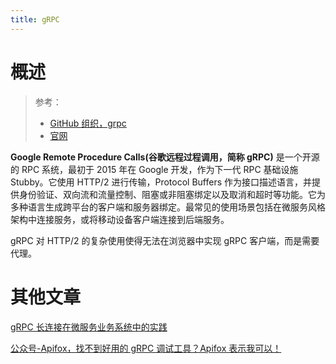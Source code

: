 ```yaml
---
title: gRPC
---
```


# 概述

> 参考：
> 
> - [GitHub 组织，grpc](https://github.com/grpc)
> - [官网](https://grpc.io/)

**Google Remote Procedure Calls(谷歌远程过程调用，简称 gRPC)** 是一个开源的 RPC 系统，最初于 2015 年在 Google 开发，作为下一代 RPC 基础设施 Stubby。它使用 HTTP/2 进行传输，Protocol Buffers 作为接口描述语言，并提供身份验证、双向流和流量控制、阻塞或非阻塞绑定以及取消和超时等功能。它为多种语言生成跨平台的客户端和服务器绑定。最常见的使用场景包括在微服务风格架构中连接服务，或将移动设备客户端连接到后端服务。

gRPC 对 HTTP/2 的复杂使用使得无法在浏览器中实现 gRPC 客户端，而是需要代理。

# 其他文章

[gRPC 长连接在微服务业务系统中的实践](https://mp.weixin.qq.com/s/DNHGBCZDdRjBXX0IaIZhwQ)

[公众号-Apifox，找不到好用的 gRPC 调试工具？Apifox 表示我可以！](https://mp.weixin.qq.com/s/Kt69BhGFaqYo466R0P7HZQ)